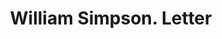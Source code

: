 ---
doi: 10.7916/D8087HFG
date_other: '1880'
date_other_textual: 1880-1889
form: correspondence
genre:
- Letters (correspondence)
name:
- William Simpson
object_in_context_url: https://biggert.cul.columbia.edu/items/view/ave_biggert_01153
subject_hierarchical_geographic:
- New York, New York, United States
subject_name:
- William Simpson
title: William Simpson. Letter
sort_title: William Simpson. Letter
call_number: ave_biggert_01153
coordinates:
- 40.71277777777778,-74.00583333333333
pid: ave_biggert_01153
identifiers: ave_biggert_01153
thumbnail: https://derivativo-1.library.columbia.edu/iiif/2/ldpd:344880/full/!256,256/0/native.jpg
permalink: /biggert/ave_biggert_01153/
layout: iiif-image-page
---